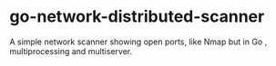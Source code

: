 # go-network-distributed-scanner
A simple network scanner showing open ports, like Nmap but in Go , multiprocessing and multiserver.
